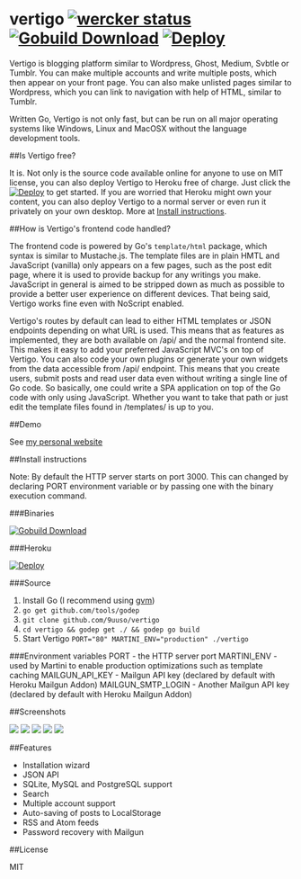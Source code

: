 vertigo [![wercker status](https://app.wercker.com/status/e1f07b85320f902313d32fec503c5017/s/master "wercker status")](https://app.wercker.com/project/bykey/e1f07b85320f902313d32fec503c5017) [![Gobuild Download](https://img.shields.io/badge/gobuild-download-green.svg?style=flat)](http://gobuild.io/github.com/9uuso/vertigo) [![Deploy](https://www.herokucdn.com/deploy/button.png)](https://heroku.com/deploy)
=======

Vertigo is blogging platform similar to Wordpress, Ghost, Medium, Svbtle or Tumblr. You can make multiple accounts and write multiple posts, which then appear on your front page. You can also make unlisted pages similar to Wordpress, which you can link to navigation with help of HTML, similar to Tumblr.

Written Go, Vertigo is not only fast, but can be run on all major operating systems like Windows, Linux and MacOSX without the language development tools.

##Is Vertigo free?

It is. Not only is the source code available online for anyone to use on MIT license, you can also deploy Vertigo to Heroku free of charge. Just click the [![Deploy](https://www.herokucdn.com/deploy/button.png)](https://heroku.com/deploy) to get started. If you are worried that Heroku might own your content, you can also deploy Vertigo to a normal server or even run it privately on your own desktop. More at [Install instructions](https://github.com/9uuso/vertigo#install-instructions).

##How is Vertigo's frontend code handled?

The frontend code is powered by Go's `template/html` package, which syntax is similar to Mustache.js. The template files are in plain HMTL and JavaScript (vanilla) only appears on a few pages, such as the post edit page, where it is used to provide backup for any writings you make. JavaScript in general is aimed to be stripped down as much as possible to provide a better user experience on different devices. That being said, Vertigo works fine even with NoScript enabled.

Vertigo's routes by default can lead to either HTML templates or JSON endpoints depending on what URL is used. This means that as features as implemented, they are both available on /api/ and the normal frontend site. This makes it easy to add your preferred JavaScript MVC's on top of Vertigo. You can also code your own plugins or generate your own widgets from the data accessible from /api/ endpoint. This means that you create users, submit posts and read user data even without writing a single line of Go code. So basically, one could write a SPA application on top of the Go code with only using JavaScript. Whether you want to take that path or just edit the template files found in /templates/ is up to you.

##Demo

See [my personal website](http://www.juusohaavisto.com/)

##Install instructions

Note: By default the HTTP server starts on port 3000. This can changed by declaring PORT environment variable or by passing one with the binary execution command.

###Binaries

[![Gobuild Download](https://img.shields.io/badge/gobuild-download-green.svg?style=flat)](http://gobuild.io/github.com/9uuso/vertigo)

###Heroku

[![Deploy](https://www.herokucdn.com/deploy/button.png)](https://heroku.com/deploy)

###Source

1. Install Go (I recommend using [gvm](https://github.com/moovweb/gvm))
2. `go get github.com/tools/godep`
3. `git clone github.com/9uuso/vertigo`
4. `cd vertigo && godep get ./ && godep go build`
5. Start Vertigo `PORT="80" MARTINI_ENV="production" ./vertigo`

###Environment variables
PORT - the HTTP server port
MARTINI_ENV - used by Martini to enable production optimizations such as template caching
MAILGUN_API_KEY - Mailgun API key (declared by default with Heroku Mailgun Addon)
MAILGUN_SMTP_LOGIN - Another Mailgun API key (declared by default with Heroku Mailgun Addon)

##Screenshots

![](http://i.imgur.com/EGlBhjP.png)
![](http://i.imgur.com/0AfvQnW.png)
![](http://i.imgur.com/AeC9xml.png)
![](http://i.imgur.com/rDlM9IX.png)
![](http://i.imgur.com/EwFcRfq.png)

##Features

- Installation wizard
- JSON API
- SQLite, MySQL and PostgreSQL support
- Search
- Multiple account support
- Auto-saving of posts to LocalStorage
- RSS and Atom feeds
- Password recovery with Mailgun

##License

MIT
